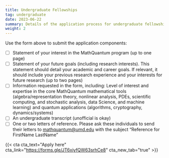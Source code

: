 ```yaml
---
title: Undergraduate Fellowships
tag: undergraduate
date: 2023-06-22
summary: Details of the application process for undergraduate fellowships.
weight: 2
---
```

Use the form above to submit the application components:
- [ ] Statement of your interest in the MathQuantum program (up to one page)
- [ ] Statement of your future goals (including research interests). This statement should detail your academic and career goals. If relevant, it should include your previous research experience and your interests for future research (up to two pages)
- [ ] Information requested in the form, including: Level of interest and expertise in the core MathQuantum mathematical tools (algebra/representation theory, nonlinear analysis, PDEs, scientific computing, and stochastic analysis, data Science, and machine learning) and quantum applications (algorithms, cryptography, dynamics/systems)
- [ ] An undergraduate transcript (unofficial is okay)
- [ ] One or two letters of reference. Please ask these individuals to send their letters to mathquantum@umd.edu with the subject “Reference for FirstName LastName”

{{< cta cta_text="Apply here" cta_link="https://forms.gle/JT6xiyfQW63srhCe8" cta_new_tab="true" >}}
